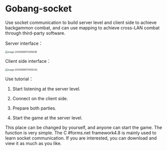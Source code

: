# Gobang-socket
Use socket communication to build server level and client side to achieve backgammon combat, and can use mapping to achieve cross-LAN combat through third-party software.

Server interface：

 <img src="https://github.com/JGOD6/Gobang-socket.git/Server.png" alt="image-20240806173458216" style="zoom:50%;" />

Client side interface：

 <img src="https://github.com/JGOD6/Gobang-socket.git/Client.png" alt="image-20240806173505242" style="zoom:50%;" />

Use tutorial：

1. Start listening at the server level.

2. Connect on the client side. 

3. Prepare both parties.

4. Start the game at the server level. 

This place can be changed by yourself, and anyone can start the game. The function is very simple. The C #forms.net framework4.8 is mainly used to learn socket communication. If you are interested, you can download and view it as much as you like.
